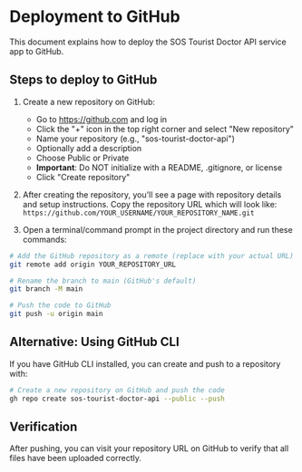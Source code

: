 # Deployment to GitHub

This document explains how to deploy the SOS Tourist Doctor API service app to GitHub.

## Steps to deploy to GitHub

1. Create a new repository on GitHub:
   - Go to https://github.com and log in
   - Click the "+" icon in the top right corner and select "New repository"
   - Name your repository (e.g., "sos-tourist-doctor-api")
   - Optionally add a description
   - Choose Public or Private
   - **Important**: Do NOT initialize with a README, .gitignore, or license
   - Click "Create repository"

2. After creating the repository, you'll see a page with repository details and setup instructions.
   Copy the repository URL which will look like: `https://github.com/YOUR_USERNAME/YOUR_REPOSITORY_NAME.git`

3. Open a terminal/command prompt in the project directory and run these commands:

```bash
# Add the GitHub repository as a remote (replace with your actual URL)
git remote add origin YOUR_REPOSITORY_URL

# Rename the branch to main (GitHub's default)
git branch -M main

# Push the code to GitHub
git push -u origin main
```

## Alternative: Using GitHub CLI

If you have GitHub CLI installed, you can create and push to a repository with:

```bash
# Create a new repository on GitHub and push the code
gh repo create sos-tourist-doctor-api --public --push
```

## Verification

After pushing, you can visit your repository URL on GitHub to verify that all files have been uploaded correctly.
